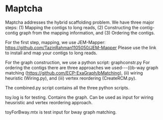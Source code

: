# Maptcha
Maptcha addresses the hybrid scaffolding problem. We have three major steps: (1) Mapping the contigs to long reads, (2) Constructing the contig-contig graph from the mapping information, and (3) Ordering the contigs.

For the first step, mapping, we use JEM-Mapper: https://github.com/TazinRahman1105050/JEM-Mapper
Please use the link to install and map your contigs to long reads.

For the graph construction, we use a python script: graphconstr.py
For ordering the contigs there are three approaches we used---(i)b-way graph matching (https://github.com/ECP-ExaGraph/bMatching), (ii) wiring heuristic (Wiring.py), and (iii) vertex reordering (CreateRCM.py).

The combined.py script contains all the three python scripts.

toy.log is for testing. Contains the graph. Can be used as input for wiring heusristic and vertex reordering approach.

toyForBway.mtx is test input for bway graph matching.

